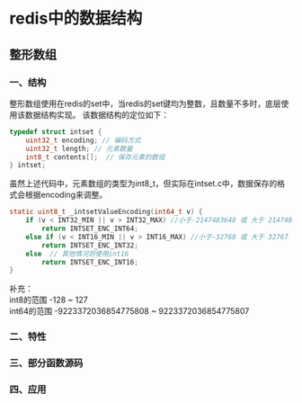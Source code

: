 # redis中的数据结构
## 整形数组
### 一、结构
整形数组使用在redis的set中，当redis的set键均为整数，且数量不多时，底层使用该数据结构实现。
该数据结构的定位如下：
```c
typedef struct intset {
    uint32_t encoding; // 编码方式
    uint32_t length; // 元素数量
    int8_t contents[];  // 保存元素的数组
} intset;
```
虽然上述代码中，元素数组的类型为int8_t，但实际在intset.c中，数据保存的格式会根据encoding来调整。  
```c
static uint8_t _intsetValueEncoding(int64_t v) {
    if (v < INT32_MIN || v > INT32_MAX) //小于-2147483648 或 大于 2147483647 ，使用int64
        return INTSET_ENC_INT64;
    else if (v < INT16_MIN || v > INT16_MAX) //小于-32768 或 大于 32767 ，使用int32
        return INTSET_ENC_INT32;
    else  // 其他情况则使用int16
        return INTSET_ENC_INT16;
}
```
补充：  
int8的范围 -128 ~ 127  
int64的范围 -9223372036854775808 ~ 9223372036854775807

### 二、特性


### 三、部分函数源码


### 四、应用